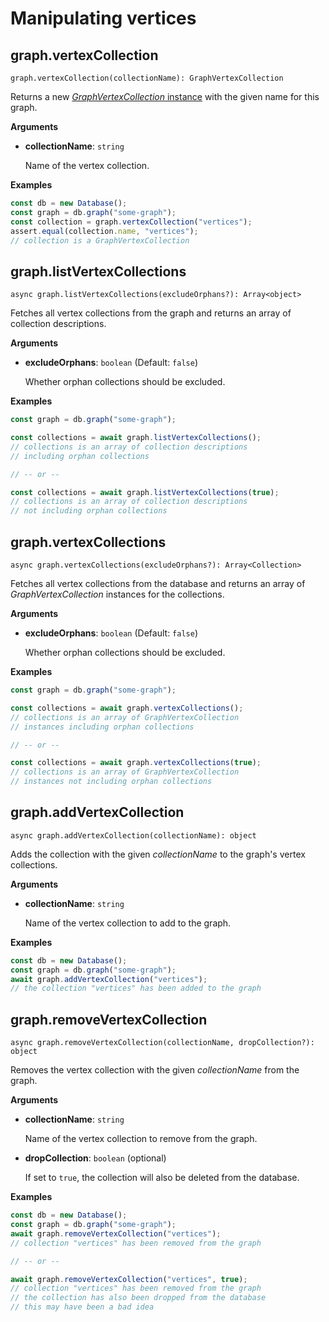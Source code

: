 # Manipulating vertices

## graph.vertexCollection

`graph.vertexCollection(collectionName): GraphVertexCollection`

Returns a new [_GraphVertexCollection_ instance](VertexCollection.md)
with the given name for this graph.

**Arguments**

- **collectionName**: `string`

  Name of the vertex collection.

**Examples**

```js
const db = new Database();
const graph = db.graph("some-graph");
const collection = graph.vertexCollection("vertices");
assert.equal(collection.name, "vertices");
// collection is a GraphVertexCollection
```

## graph.listVertexCollections

`async graph.listVertexCollections(excludeOrphans?): Array<object>`

Fetches all vertex collections from the graph and returns an array of
collection descriptions.

**Arguments**

- **excludeOrphans**: `boolean` (Default: `false`)

  Whether orphan collections should be excluded.

**Examples**

```js
const graph = db.graph("some-graph");

const collections = await graph.listVertexCollections();
// collections is an array of collection descriptions
// including orphan collections

// -- or --

const collections = await graph.listVertexCollections(true);
// collections is an array of collection descriptions
// not including orphan collections
```

## graph.vertexCollections

`async graph.vertexCollections(excludeOrphans?): Array<Collection>`

Fetches all vertex collections from the database and returns an array of
_GraphVertexCollection_ instances for the collections.

**Arguments**

- **excludeOrphans**: `boolean` (Default: `false`)

  Whether orphan collections should be excluded.

**Examples**

```js
const graph = db.graph("some-graph");

const collections = await graph.vertexCollections();
// collections is an array of GraphVertexCollection
// instances including orphan collections

// -- or --

const collections = await graph.vertexCollections(true);
// collections is an array of GraphVertexCollection
// instances not including orphan collections
```

## graph.addVertexCollection

`async graph.addVertexCollection(collectionName): object`

Adds the collection with the given _collectionName_ to the graph's vertex
collections.

**Arguments**

- **collectionName**: `string`

  Name of the vertex collection to add to the graph.

**Examples**

```js
const db = new Database();
const graph = db.graph("some-graph");
await graph.addVertexCollection("vertices");
// the collection "vertices" has been added to the graph
```

## graph.removeVertexCollection

`async graph.removeVertexCollection(collectionName, dropCollection?): object`

Removes the vertex collection with the given _collectionName_ from the graph.

**Arguments**

- **collectionName**: `string`

  Name of the vertex collection to remove from the graph.

- **dropCollection**: `boolean` (optional)

  If set to `true`, the collection will also be deleted from the database.

**Examples**

```js
const db = new Database();
const graph = db.graph("some-graph");
await graph.removeVertexCollection("vertices");
// collection "vertices" has been removed from the graph

// -- or --

await graph.removeVertexCollection("vertices", true);
// collection "vertices" has been removed from the graph
// the collection has also been dropped from the database
// this may have been a bad idea
```
